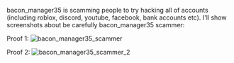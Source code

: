 bacon_manager35 is scamming people to try hacking all of accounts (including roblox, discord, youtube, facebook, bank accounts etc). I'll show screenshots about be carefully bacon_manager35 scammer:

Proof 1: 
![bacon_manager35_scammer](https://github.com/NeseOSCorporation/neseos-releases/assets/164414246/67a465cd-2a81-4724-92d7-a23270f78450)

Proof 2: 
![bacon_manager35_scammer_2](https://github.com/NeseOSCorporation/neseos-releases/assets/164414246/f146c727-a3b6-43c1-ad70-04652c668bd2)

